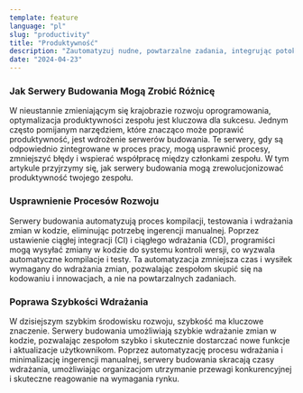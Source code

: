 ```yaml
---
template: feature
language: "pl"
slug: "productivity"
title: "Produktywność"
description: "Zautomatyzuj nudne, powtarzalne zadania, integrując potok CI/CD w swoich projektach."
date: "2024-04-23"
---
```


### Jak Serwery Budowania Mogą Zrobić Różnicę

W nieustannie zmieniającym się krajobrazie rozwoju oprogramowania, optymalizacja produktywności zespołu jest kluczowa dla sukcesu. Jednym często pomijanym narzędziem, które znacząco może poprawić produktywność, jest wdrożenie serwerów budowania. Te serwery, gdy są odpowiednio zintegrowane w proces pracy, mogą usprawnić procesy, zmniejszyć błędy i wspierać współpracę między członkami zespołu. W tym artykule przyjrzymy się, jak serwery budowania mogą zrewolucjonizować produktywność twojego zespołu.

### Usprawnienie Procesów Rozwoju

Serwery budowania automatyzują proces kompilacji, testowania i wdrażania zmian w kodzie, eliminując potrzebę ingerencji manualnej. Poprzez ustawienie ciągłej integracji (CI) i ciągłego wdrażania (CD), programiści mogą wysyłać zmiany w kodzie do systemu kontroli wersji, co wyzwala automatyczne kompilacje i testy. Ta automatyzacja zmniejsza czas i wysiłek wymagany do wdrażania zmian, pozwalając zespołom skupić się na kodowaniu i innowacjach, a nie na powtarzalnych zadaniach.

### Poprawa Szybkości Wdrażania

W dzisiejszym szybkim środowisku rozwoju, szybkość ma kluczowe znaczenie. Serwery budowania umożliwiają szybkie wdrażanie zmian w kodzie, pozwalając zespołom szybko i skutecznie dostarczać nowe funkcje i aktualizacje użytkownikom. Poprzez automatyzację procesu wdrażania i minimalizację ingerencji manualnej, serwery budowania skracają czasy wdrażania, umożliwiając organizacjom utrzymanie przewagi konkurencyjnej i skuteczne reagowanie na wymagania rynku.